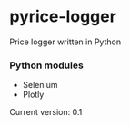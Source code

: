 # pyrice-logger
Price logger written in Python

### Python modules 
- Selenium
- Plotly

Current version: 0.1
